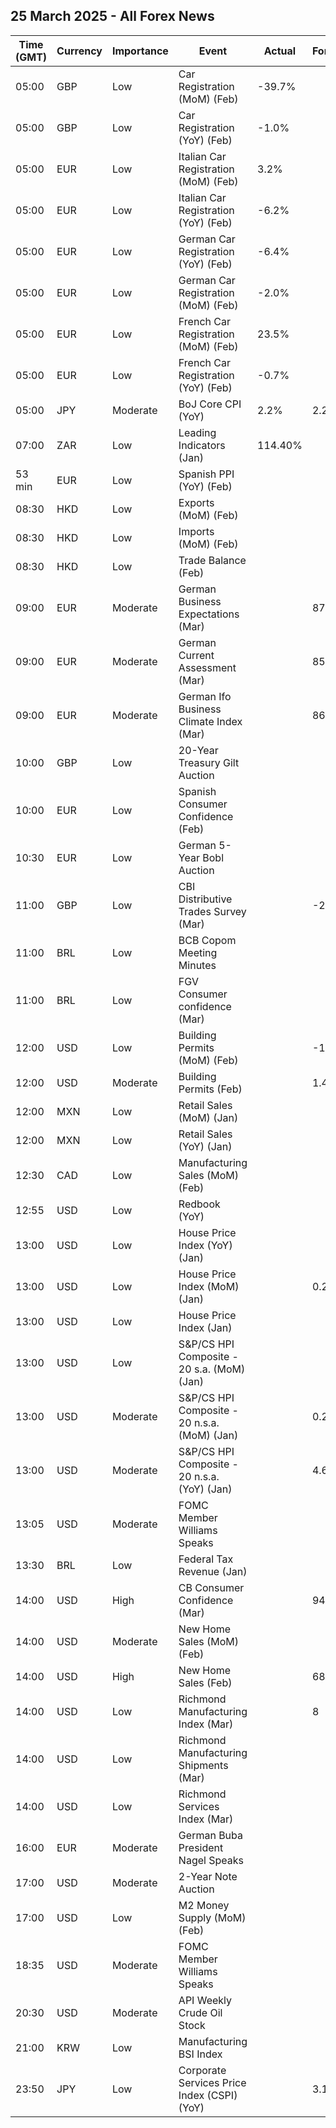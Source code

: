 ## 25 March 2025 - All Forex News

| Time (GMT) | Currency | Importance | Event | Actual | Forecast | Previous |
|------|----------|------------|-------|--------|----------|----------|
| 05:00 | GBP | Low | Car Registration (MoM) (Feb) | -39.7% |  | -1.0% |
| 05:00 | GBP | Low | Car Registration (YoY) (Feb) | -1.0% |  | -2.5% |
| 05:00 | EUR | Low | Italian Car Registration (MoM) (Feb) | 3.2% |  | 26.4% |
| 05:00 | EUR | Low | Italian Car Registration (YoY) (Feb) | -6.2% |  | -5.8% |
| 05:00 | EUR | Low | German Car Registration (YoY) (Feb) | -6.4% |  | -2.8% |
| 05:00 | EUR | Low | German Car Registration (MoM) (Feb) | -2.0% |  | -7.6% |
| 05:00 | EUR | Low | French Car Registration (MoM) (Feb) | 23.5% |  | -37.6% |
| 05:00 | EUR | Low | French Car Registration (YoY) (Feb) | -0.7% |  | -6.2% |
| 05:00 | JPY | Moderate | BoJ Core CPI (YoY) | 2.2% | 2.2% | 2.2% |
| 07:00 | ZAR | Low | Leading Indicators (Jan) | 114.40% |  | 112.80% |
| 53 min | EUR | Low | Spanish PPI (YoY) (Feb) |  |  | 2.6% |
| 08:30 | HKD | Low | Exports (MoM) (Feb) |  |  | 0.1% |
| 08:30 | HKD | Low | Imports (MoM) (Feb) |  |  | 0.5% |
| 08:30 | HKD | Low | Trade Balance (Feb) |  |  | 2.1B |
| 09:00 | EUR | Moderate | German Business Expectations (Mar) |  | 87.9 | 85.4 |
| 09:00 | EUR | Moderate | German Current Assessment (Mar) |  | 85.5 | 85.0 |
| 09:00 | EUR | Moderate | German Ifo Business Climate Index (Mar) |  | 86.8 | 85.2 |
| 10:00 | GBP | Low | 20-Year Treasury Gilt Auction |  |  | 4.836% |
| 10:00 | EUR | Low | Spanish Consumer Confidence (Feb) |  |  | 84.9 |
| 10:30 | EUR | Low | German 5-Year Bobl Auction |  |  | 2.150% |
| 11:00 | GBP | Low | CBI Distributive Trades Survey (Mar) |  | -28 | -23 |
| 11:00 | BRL | Low | BCB Copom Meeting Minutes |  |  |  |
| 11:00 | BRL | Low | FGV Consumer confidence (Mar) |  |  | 83.6 |
| 12:00 | USD | Low | Building Permits (MoM) (Feb) |  | -1.2% | -0.6% |
| 12:00 | USD | Moderate | Building Permits (Feb) |  | 1.456M | 1.473M |
| 12:00 | MXN | Low | Retail Sales (MoM) (Jan) |  |  | 0.1% |
| 12:00 | MXN | Low | Retail Sales (YoY) (Jan) |  |  | -0.2% |
| 12:30 | CAD | Low | Manufacturing Sales (MoM) (Feb) |  |  | 1.7% |
| 12:55 | USD | Low | Redbook (YoY) |  |  | 5.2% |
| 13:00 | USD | Low | House Price Index (YoY) (Jan) |  |  | 4.7% |
| 13:00 | USD | Low | House Price Index (MoM) (Jan) |  | 0.2% | 0.4% |
| 13:00 | USD | Low | House Price Index (Jan) |  |  | 436.1 |
| 13:00 | USD | Low | S&P/CS HPI Composite - 20 s.a. (MoM) (Jan) |  |  | 0.5% |
| 13:00 | USD | Moderate | S&P/CS HPI Composite - 20 n.s.a. (MoM) (Jan) |  | 0.2% | -0.1% |
| 13:00 | USD | Moderate | S&P/CS HPI Composite - 20 n.s.a. (YoY) (Jan) |  | 4.6% | 4.5% |
| 13:05 | USD | Moderate | FOMC Member Williams Speaks |  |  |  |
| 13:30 | BRL | Low | Federal Tax Revenue (Jan) |  |  | 261.30B |
| 14:00 | USD | High | CB Consumer Confidence (Mar) |  | 94.2 | 98.3 |
| 14:00 | USD | Moderate | New Home Sales (MoM) (Feb) |  |  | -10.5% |
| 14:00 | USD | High | New Home Sales (Feb) |  | 682K | 657K |
| 14:00 | USD | Low | Richmond Manufacturing Index (Mar) |  | 8 | 6 |
| 14:00 | USD | Low | Richmond Manufacturing Shipments (Mar) |  |  | 12 |
| 14:00 | USD | Low | Richmond Services Index (Mar) |  |  | 11 |
| 16:00 | EUR | Moderate | German Buba President Nagel Speaks |  |  |  |
| 17:00 | USD | Moderate | 2-Year Note Auction |  |  | 4.169% |
| 17:00 | USD | Low | M2 Money Supply (MoM) (Feb) |  |  | 21.56T |
| 18:35 | USD | Moderate | FOMC Member Williams Speaks |  |  |  |
| 20:30 | USD | Moderate | API Weekly Crude Oil Stock |  |  | 4.593M |
| 21:00 | KRW | Low | Manufacturing BSI Index |  |  | 65 |
| 23:50 | JPY | Low | Corporate Services Price Index (CSPI) (YoY) |  | 3.1% | 3.1% |
